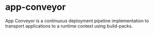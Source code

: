# app-conveyor
App Conveyor is a continuous deployment pipeline implementation to transport applications to a runtime context using build-packs.
